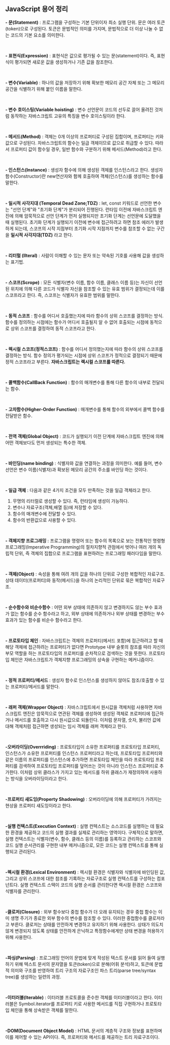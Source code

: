 ## JavaScript 용어 정리

**- 문(Statement)** : 프로그램을 구성하는 기본 단위이자 최소 실행 단위. 문은 여러 토큰(token)으로 구성된다. 토큰은 문법적인 의미를 가지며, 문법적으로 더 이상 나눌 수 없는 코드의 기본 요소를 의미한다.

<br>

**- 표현식(Expression)** : 표현식은 값으로 평가될 수 있는 문(statement)이다. 즉, 표현식이 평가되면 새로운 값을 생성하거나 기존 값을 참조한다.

<br>

**- 변수(Variable)** : 하나의 값을 저장하기 위해 확보한 메모리 공간 자체 또는 그 메모리 공간을 식별하기 위해 붙인 이름을 말한다.

<br>

**- 변수 호이스팅(Variable hoisting)** : 변수 선언문이 코드의 선두로 끌어 올려진 것처럼 동작하는 자바스크립트 고유의 특징을 변수 호이스팅이라 한다.

<br>

**- 메서드(Method)** : 객체는 0개 이상의 프로퍼티로 구성된 집합이며, 프로퍼티는 키와 값으로 구성된다. 자바스크립트의 함수는 일급 객체이므로 값으로 취급할 수 있다. 따라서 프로퍼티 값이 함수일 경우, 일반 함수와 구분하기 위해 메서드(Method)라고 한다.

<br>

**- 인스턴스(Instance)** : 생성자 함수에 의해 생성된 객체를 인스턴스라고 한다. 생성자 함수(Constructor)란 new연산자와 함께 호출하여 객체(인스턴스)를 생성하는 함수를 말한다.

<br>

**- 일시적 사각지대 (Temporal Dead Zone;TDZ)** : let, const 키워드로 선언한 변수는 "선언 단계"와 "초기화 단계"가 분리되어 진행된다. 런타임 이전에 자바스크립트 엔진에 의해 암묵적으로 선언 단계가 먼저 실행되지만 초기화 단계는 선언문에 도달했을 때 실행된다. 초기화 단계가 실행되기 이전에 변수에 접근하려고 하면 참조 에러가 발생하게 되는데, 스코프의 시작 지점부터 초기화 시작 지점까지 변수를 참조할 수 없는 구간을 **일시적 사각지대(TDZ)** 라고 한다.

<br>

**- 리터럴 (Ilteral)** : 사람이 이해할 수 있는 문자 또는 약속된 기호를 사용해 값을 생성하는 표기법.

<br>

**- 스코프(Scrope)** : 모든 식별자(변수 이름, 함수 이름, 클래스 이름 등)는 자신이 선언된 위치에 의해 다른 코드가 식별자 자신을 참조할 수 있는 유효 범위가 결정되는데 이를 스코프라고 한다. 즉, 스코프는 식별자가 유효한 범위를 말한다.

<br>

**- 동적 스코프** : 함수를 어디서 호출했는지에 따라 함수의 상위 스코프를 결정하는 방식. 함수를 정의하는 시점에는 함수가 어디서 호출될지 알 수 없어 호출되는 시점에 동적으로 상위 스코프를 결정하여 동적 스코프라고 한다.

<br>

**- 렉시컬 스코프(정적스코프)** : 함수를 어디서 정의했는지에 따라 함수의 상위 스코프를 결정하는 방식. 함수 정의가 평가되는 시점에 상위 스코프가 정적으로 결정되기 때문에 정적 스코프라고 부른다. **자바스크립트는 렉시컬 스코프를 따른다.**

<br>

**- 콜백함수(CallBack Function)** : 함수의 매개변수를 통해 다른 함수의 내부로 전달되는 함수.

<br>

**- 고차함수(Higher-Order Function)** : 매개변수를 통해 함수의 외부에서 콜백 함수를 전달받은 함수.

<br>

**- 전역 객체(Global Object)** : 코드가 실행되기 이전 단계에 자바스크립트 엔진에 의해 어떤 객체보다도 먼저 생성되는 특수한 객체.

<br>

**- 바인딩(name binding)** : 식별자와 값을 연결하는 과정을 의미한다. 예를 들어, 변수 선언은 변수 이름(식별자)과 확보된 메모리 공간의 주소를 바인딩 하는 것이다.

<br>

**- 일급 객체** : 다음과 같은 4가지 조건을 모두 만족하는 것을 일급 객체라고 한다.

1. 무명의 리터럴로 생성할 수 있다. 즉, 런타임에 생성이 가능하다.
2. 변수나 자료구조(객체,배열 등)에 저장할 수 있다.
3. 함수의 매개변수에 전달할 수 있다.
4. 함수의 반환값으로 사용할 수 있다.

<br>

**- 객체지향 프로그래밍** : 프로그램을 명령어 또는 함수의 목록으로 보는 전통적인 명령형 프로그래밍(Imperative Programming)의 절차지향적 관점에서 벗어나 여러 개의 독립적 단위, 즉 객체의 집합으로 프로그램을 표현하려는 프로그래밍 패러다임을 말한다.

<br>

**- 객체(Object)** : 속성을 통해 여려 개의 값을 하나의 단위로 구성한 복합적인 자료구조. 상태 데이터(프로퍼티)와 동작(메서드)을 하나의 논리적인 단위로 묶은 복합적인 자료구조.

<br>

**- 순수함수와 비순수함수** : 어떤 외부 상태에 의존하지 않고 변경하지도 않는 부수 효과가 없는 함수를 순수 함수라고 하고, 외부 상태에 의존하거나 외부 상태를 변경하는 부수 효과가 있는 함수를 비순수 함수라고 한다.

<br>

**- 프로토타입 체인** : 자바스크립트는 객체의 프로퍼티(메서드 포함)에 접근하려고 할 때 해당 객체에 접근하려는 프로퍼티가 없다면 Prototype 내부 슬롯의 참조를 따라 자신의 부모 역할을 하는 프로토타입의 프로퍼티를 순차적으로 검색하는 것을 뜻한다. 프로토타입 체인은 자바스크립트가 객체지향 프로그래밍의 상속을 구현하는 메커니즘이다.

<br>

**- 정적 프로퍼티/메서드** : 생성자 함수로 인스턴스를 생성하지 않아도 참조/호출할 수 있는 프로퍼티/메서드를 말한다.

<br>

**- 래퍼 객체(Wrapper Object)** : 자바스크립트에서 원시값을 객체처럼 사용하면 자바스크립트 엔진은 암묵적으로 연관된 객체를 생성하여 생성된 객체로 프로퍼티에 접근하거나 메서드를 호출하고 다시 원시값으로 되돌린다. 이처럼 문자열, 숫자, 불리언 값에 대해 객체처럼 접근하면 생성되는 임시 객체를 래퍼 객체라고 한다.

<br>

**-오버라이딩(Overrriding)** : 프로토타입이 소유한 프로퍼티를 프로토타입 프로퍼티, 인스턴스가 소유한 프로퍼티를 인스턴스 프로퍼티라고 하는데, 프로토타입 프로퍼티와 같은 이름의 프로퍼티를 인스턴스에 추가하면 프로토타입 체인을 따라 프로토타입 프로퍼티를 검색하여 프로토타입 프로퍼티를 덮어쓰는 것이 아니라 인스턴스 프로퍼티로 추가한다. 이처럼 상위 클라스가 가지고 있는 메서드를 하위 클래스가 재정의하여 사용하는 방식을 오버라이딩이라고 한다.

<br>

**-프로퍼티 섀도잉(Property Shadowing)** : 오버라이딩에 의해 프로퍼티가 가려지는 현상을 프로퍼티 섀도잉이라고 한다.

<br>

**-실행 컨텍스트(Execution Context)** : 실행 컨텍스트는 소스코드를 실행하는 데 필요한 환경을 제공하고 코드의 실행 결과를 실제로 관리하는 영역이다. 구체적으로 말하면, 실행 컨텍스트는 식별자(변수, 함수, 클래스 등의 이름)를 등록하고 관리하는 스코프와 코드 실행 순서관리를 구현한 내부 메커니즘으로, 모든 코드는 실행 컨텍스트를 통해 실행되고 관리된다.

<br>

**-렉시컬 환경(Lexical Environment)** : 렉시컬 환경은 식별자와 식별자에 바인딩된 값, 그리고 상위 스코프에 대한 참조를 기록하는 자료구조로 실행 컨텍스트를 구성하는 컴포넌트다. 실행 컨텍스트 스택이 코드의 실행 순서를 관리한다면 렉시컬 환경은 스코프와 식별자를 관리한다.

<br>

**-클로저(Closure)** : 외부 함수보다 중첩 함수가 더 오래 유지되는 경우 중첩 함수는 이미 생명 주기가 종료한 외부 함수의 변수를 참조할 수 있다. 이러한 중첩함수를 클로저라고 부른다. 클로저는 상태를 안전하게 변경하고 유지하기 위해 사용한다. 상태가 의도치 않게 변경되지 않도록 상태를 안전하게 은닉하고 특정함수에게만 상태 변경을 허용하기 위해 사용한다.

<br>

**-파싱(Parsing)** : 프로그래밍 언어의 문법에 맞게 작성된 텍스트 문서를 읽어 들여 실행하기 위해 텍스트 문서의 문자열을 토큰(token)으로 분해(어휘 분석)하고, 토큰에 문법적 의미와 구조를 반영하여 트리 구조의 자료구조인 파스 트리(parse tree/syntax tree)를 생성하는 일련의 과정.

<br>

**-이터러블(Iterable)** : 이터러블 프로토콜을 준수한 객체를 이터러블이라고 한다. 이터러블은 Symbol.iterator를 프로퍼티 키로 사용한 메서드를 직접 구현하거나 프로토타입 체인을 통해 상속받은 객체를 말한다.

<br>

**-DOM(Document Object Model)** : HTML 문서의 계층적 구조와 정보를 표현하며 이를 제어할 수 있는 API이다. 즉, 프로퍼티와 메서드를 제공하는 트리 자료구조이다.

<br>
